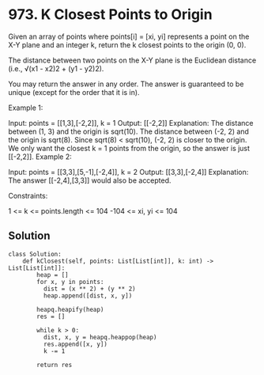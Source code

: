 # 973. K Closest Points to Origin
Given an array of points where points[i] = [xi, yi] represents a point on the X-Y plane and an integer k, return the k closest points to the origin (0, 0).

The distance between two points on the X-Y plane is the Euclidean distance (i.e., √(x1 - x2)2 + (y1 - y2)2).

You may return the answer in any order. The answer is guaranteed to be unique (except for the order that it is in).

 

Example 1:


Input: points = [[1,3],[-2,2]], k = 1
Output: [[-2,2]]
Explanation:
The distance between (1, 3) and the origin is sqrt(10).
The distance between (-2, 2) and the origin is sqrt(8).
Since sqrt(8) < sqrt(10), (-2, 2) is closer to the origin.
We only want the closest k = 1 points from the origin, so the answer is just [[-2,2]].
Example 2:

Input: points = [[3,3],[5,-1],[-2,4]], k = 2
Output: [[3,3],[-2,4]]
Explanation: The answer [[-2,4],[3,3]] would also be accepted.
 

Constraints:

1 <= k <= points.length <= 104
-104 <= xi, yi <= 104

## Solution
```
class Solution:
    def kClosest(self, points: List[List[int]], k: int) -> List[List[int]]:
        heap = []
        for x, y in points:
          dist = (x ** 2) + (y ** 2)
          heap.append([dist, x, y])
        
        heapq.heapify(heap)
        res = []

        while k > 0:
          dist, x, y = heapq.heappop(heap)
          res.append([x, y])
          k -= 1
        
        return res
```